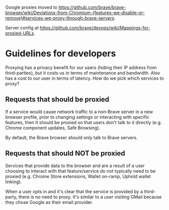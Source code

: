 Google proxies moved to https://github.com/brave/brave-browser/wiki/Deviations-from-Chromium-(features-we-disable-or-remove)#services-we-proxy-through-brave-servers.

Server config at https://github.com/brave/devops/wiki/Mappings-for-proxied-URLs.

# Guidelines for developers

Proxying has a privacy benefit for our users (hiding their IP address from third-parties), but it costs us in terms of maintenance and bandwidth. Also has a cost to our user in terms of latency. How do we pick which services to proxy?

## Requests that should be proxied

If a service would cause network traffic to a non-Brave server in a new browser profile, prior to changing settings or interacting with specific features, then it should be proxied so that users don't talk to it directly (e.g. Chrome component updates, Safe Browsing).

By default, the Brave browser should only talk to Brave servers.

## Requests that should NOT be proxied

Services that provide data to the browser and are a result of a user choosing to interact with that feature/service do not typically need to be proxied (e.g. Chrome Store extensions, Wallet on-ramp, Uphold wallet linking).

When a user opts in and it's clear that the service is provided by a third-party, there is no need to proxy. It's similar to a user visiting GMail because they chose Google as their email provider.
